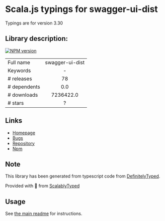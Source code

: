 
# Scala.js typings for swagger-ui-dist

Typings are for version 3.30

## Library description:
[![NPM version](https://badge.fury.io/js/swagger-ui-dist.svg)](http://badge.fury.io/js/swagger-ui-dist)

|                    |                 |
| ------------------ | :-------------: |
| Full name          | swagger-ui-dist |
| Keywords           | - |
| # releases         | 78 |
| # dependents       | 0.0 |
| # downloads        | 7236422.0 |
| # stars            | ? |

## Links
- [Homepage](https://github.com/swagger-api/swagger-ui#readme)
- [Bugs](https://github.com/swagger-api/swagger-ui/issues)
- [Repository](https://github.com/swagger-api/swagger-ui)
- [Npm](https://www.npmjs.com/package/swagger-ui-dist)
    


## Note
This library has been generated from typescript code from [DefinitelyTyped](https://definitelytyped.org).

Provided with :purple_heart: from [ScalablyTyped](https://github.com/oyvindberg/ScalablyTyped)

## Usage
See [the main readme](../../readme.md) for instructions.


